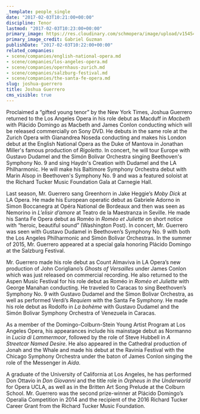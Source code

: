 ```yaml
---
_template: people_single
date: "2017-02-03T10:21:00+00:00"
discipline: Tenor
lastmod: "2017-02-03T10:23:00+00:00"
primary_image: https://res.cloudinary.com/schmopera/image/upload/v1545409169/media/webhook-uploads/1486117274409/2017-02-03---Joshua-Guerrero.jpg.jpg
primary_image_credit: Gabriel Guzman
publishDate: "2017-02-03T10:22:00+00:00"
related_companies:
- scene/companies/english-national-opera.md
- scene/companies/los-angeles-opera.md
- scene/companies/opernhaus-zurich.md
- scene/companies/salzburg-festival.md
- scene/companies/the-santa-fe-opera.md
slug: joshua-guerrero
title: Joshua Guerrero
cms_visible: true
---
```


Proclaimed a “gifted young tenor” by the New York Times, Joshua Guerrero returned to the Los Angeles Opera in his role debut as Macduff in *Macbeth* with Plácido Domingo as Macbeth and James Conlon conducting which will be released commercially on Sony DVD. He debuts in the same role at the Zurich Opera with Gianandrea Noseda conducting and makes his London debut at the English National Opera as the Duke of Mantova in Jonathan Miller's famous production of *Rigoletto*. In concert, he will tour Europe with Gustavo Dudamel and the Simón Bolivar Orchestra singing Beethoven's Symphony No. 9 and sing Haydn's Creation with Dudamel and the LA Philharmonic. He will make his Baltimore Symphony Orchestra debut with Marin Alsop in Beethoven's Symphony No. 9 and was a featured soloist at the Richard Tucker Music Foundation Gala at Carnegie Hall.

Last season, Mr. Guerrero sang Greenhorn in Jake Heggie’s *Moby Dick* at LA Opera. He made his European operatic debut as Gabriele Adorno in Simon Boccanegra at Opéra National de Bordeaux and then was seen as Nemorino in *L’elisir d’amore* at Teatro de la Maestranza in Seville. He made his Santa Fe Opera debut as Roméo in *Roméo et Juliette* on short notice with “heroic, beautiful sound” (Washington Post). In concert, Mr. Guerrero was seen with Gustavo Dudamel in Beethoven’s Symphony No. 9 with both the Los Angeles Philharmonic and Simón Bolivar Orchestras. In the summer of 2015, Mr. Guerrero appeared at a special gala honoring Plácido Domingo at the Salzburg Festival.

Mr. Guerrero made his role debut as Count Almaviva in LA Opera’s new production of John Corigliano’s *Ghosts of Versailles* under James Conlon which was just released on commercial recording. He also returned to the Aspen Music Festival for his role debut as Roméo in *Roméo et Juliette* with George Manahan conducting. He traveled to Caracas to sing Beethoven’s Symphony No. 9 with Gustavo Dudamel and the Simon Bolivar Orchestra, as well as performed Verdi’s *Requiem* with the Santa Fe Symphony. He made his role debut as Rodolfo in *La bohème* with Gustavo Dudamel and the Simón Bolivar Symphony Orchestra of Venezuela in Caracas.

As a member of the Domingo-Colburn-Stein Young Artist Program at Los Angeles Opera, his appearances include his mainstage debut as Normanno in *Lucia di Lammermoor*, followed by the role of Steve Hubbell in *A Streetcar Named Desire*. He also appeared in the Cathedral production of Jonah and the Whale and made his debut at the Ravinia Festival with the Chicago Symphony Orchestra under the baton of James Conlon singing the role of the Messenger in *Aida*. 

A graduate of the University of California at Los Angeles, he has performed Don Ottavio in *Don Giovanni* and the title role in *Orpheus in the Underworld* for Opera UCLA, as well as in the Britten Art Song Prelude at the Colburn School. Mr. Guerrero was the second prize-winner at Plácido Domingo’s Operalia Competition in 2014 and the recipient of the 2016 Richard Tucker Career Grant from the Richard Tucker Music Foundation.
